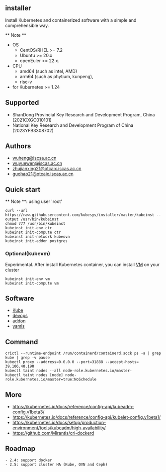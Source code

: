 ## installer

Install Kubernetes and containerized software with a simple and comprehensible way.

** Note **
- OS 
  - CentOS/RHEL >= 7.2
  - Ubuntu >= 20.x
  - openEuler >= 22.x.
- CPU 
  - amd64 (such as intel, AMD)
  - arm64 (such as phytium, kunpeng), 
  - risc-v 
- for Kubernetes >= 1.24

## Supported

- ShanDong Provincial Key Research and Development Program, China (2021CXGC010101)
- National Key Research and Development Program of China (2023YFB3308702)

## Authors

- wuheng@iscsa.ac.cn
- wuyuewen@iscas.ac.cn
- zhujianxing21@otcaix.iscas.ac.cn
- guohao21@otcaix.iscas.ac.cn

## Quick start


** Note **: using user 'root'
 
```
curl --url https://raw.githubusercontent.com/kubesys/installer/master/kubeinst --output /usr/bin/kubeinst
chmod 777 /usr/bin/kubeinst
kubeinst init-env ctr
kubeinst init-compute ctr
kubeinst init-network kubeovn
kubeinst init-addon postgres
```

### Optional(kubevm)

Experimental.
After install Kubernetes container, you can install [VM](https://github.com/KubeVMMgr/kube-vm) on your cluster

```
kubeinst init-env vm
kubeinst init-compute vm
```

## Software

- [Kube](docs/kube.md)
- [devops](docs/devops.md)
- [addon](docs/addon.md)
- [yamls](https://gitee.com/syswu/yamls)

## Command

```
crictl --runtime-endpoint /run/containerd/containerd.sock ps -a | grep kube | grep -v pause
kubectl proxy --address=0.0.0.0 --port=31888 --accept-hosts=
39.106.40.190
kubectl taint nodes --all node-role.kubernetes.io/master-
kubectl taint nodes [node] node-role.kubernetes.io/master=true:NoSchedule
```

## More

- https://kubernetes.io/docs/reference/config-api/kubeadm-config.v1beta3/
- https://kubernetes.io/docs/reference/config-api/kubelet-config.v1beta1/
- https://kubernetes.io/docs/setup/production-environment/tools/kubeadm/high-availability/
- https://github.com/Mirantis/cri-dockerd
## Roadmap

```
- 2.4: support docker
- 2.5: support cluster HA (Kube, OVN and Ceph)
```
